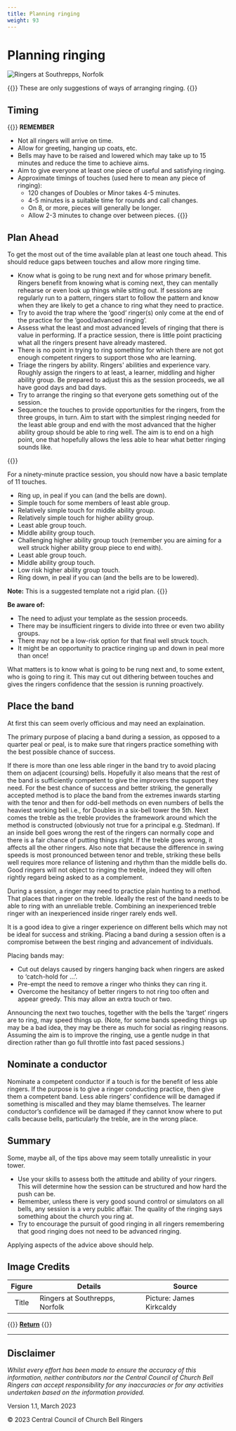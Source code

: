 ```yaml
---
title: Planning ringing
weight: 93
---
```


# Planning ringing

![Ringers at Southrepps, Norfolk](southrepps.jpg)

{{<hint warning>}}
These are only suggestions of ways of arranging ringing.
{{</hint>}}

## Timing

{{<hint info>}}
**REMEMBER**

- Not all ringers will arrive on time.
- Allow for greeting, hanging up coats, etc.
- Bells may have to be raised and lowered which may take up to 15 minutes and reduce the time to achieve aims.
- Aim to give everyone at least one piece of useful and satisfying ringing.
- Approximate timings of touches (used here to mean any piece of ringing):
    - 120 changes of Doubles or Minor takes 4-5 minutes. 
    - 4-5 minutes is a suitable time for rounds and call changes.
    - On 8, or more, pieces will generally be longer.
    - Allow 2-3 minutes to change over between pieces.
{{</hint>}}
           
## Plan Ahead

To get the most out of the time available plan at least one touch ahead. This should reduce gaps between touches and allow more ringing time. 
 
- Know what is going to be rung next and for whose primary benefit. Ringers benefit from knowing what is coming next, they can mentally rehearse or even look up things while sitting out. If sessions are regularly run to a pattern, ringers start to follow the pattern and know when they are likely to get a chance to ring what they need to practice.
- Try to avoid the trap where the ‘good’ ringer(s) only come at the end of the practice for the ‘good/advanced ringing’. 
- Assess what the least and most advanced levels of ringing that there is value in performing. If a practice session, there is little point practicing what all the ringers present have already mastered. 
- There is no point in trying to ring something for which there are not got enough competent ringers to support those who are learning. 
- Triage the ringers by ability. Ringers' abilities and experience vary. Roughly assign the ringers to at least, a learner, middling and higher ability group. Be prepared to adjust this as the session proceeds, we all have good days and bad days.
- Try to arrange the ringing so that everyone gets something out of the session. 
- Sequence the touches to provide opportunities for the ringers, from the three groups, in turn. Aim to start with the simplest ringing needed for the least able group and end with the most advanced that the higher ability group should be able to ring well. The aim is to end on a high point, one that hopefully allows the less able to hear what better ringing sounds like. 

{{<hint info>}}

For a ninety-minute practice session, you should now have a basic template of 11 touches. 
- Ring up, in peal if you can (and the bells are down).
- Simple touch for some members of least able group.
- Relatively simple touch for middle ability group. 
- Relatively simple touch for higher ability group. 
- Least able group touch. 
- Middle ability group touch. 
- Challenging higher ability group touch (remember you are aiming for a well struck higher ability group piece to end with). 
- Least able group touch. 
- Middle ability group touch. 
- Low risk higher ability group touch. 
- Ring down, in peal if you can (and the bells are to be lowered).
    
**Note:** This is a suggested template not a rigid plan. 
{{</hint>}}
           
**Be aware of:**
- The need to adjust your template as the session proceeds.
- There may be insufficient ringers to divide into three or even two ability groups.
- There may not be a low-risk option for that final well struck touch. 
- It might be an opportunity to practice ringing up and down in peal more than once! 

What matters is to know what is going to be rung next and, to some extent, who is going to ring it. This may cut out dithering between touches and gives the ringers confidence that the session is running proactively.
 
## Place the band 

At first this can seem overly officious and may need an explaination. 

The primary purpose of placing a band during a session, as opposed to a quarter peal or peal, is to make sure that ringers practice something with the best possible chance of success. 

If there is more than one less able ringer in the band try to avoid placing them on adjacent (coursing) bells. Hopefully it also means that the rest of the band is sufficiently competent to give the improvers the support they need. For the best chance of success and better striking, the generally accepted method is to place the band from the extremes inwards starting with the tenor and then for odd-bell methods on even numbers of bells the heaviest working bell i.e., for Doubles in a six-bell tower the 5th. Next comes the treble as the treble provides the framework around which the method is constructed (obviously not true for a principal e.g. Stedman). If an inside bell goes wrong the rest of the ringers can normally cope and there is a fair chance of putting things right. If the treble goes wrong, it affects all the other ringers. Also note that because the difference in swing speeds is most pronounced between tenor and treble, striking these bells well requires more reliance of listening and rhythm than the middle bells do. Good ringers will not object to ringing the treble, indeed they will often rightly regard being asked to as a complement. 

During a session, a ringer may need to practice plain hunting to a method. That places that ringer on the treble. Ideally the rest of the band needs to be able to ring with an unreliable treble. Combining an inexperienced treble ringer with an inexperienced inside ringer rarely ends well. 

It is a good idea to give a ringer experience on different bells which may not be ideal for success and striking. Placing a band during a session often is a compromise between the best ringing and advancement of individuals. 

Placing bands may:
- Cut out delays caused by ringers hanging back when ringers are asked to ‘catch-hold for …’.
- Pre-empt the need to remove a ringer who thinks they can ring it.
- Overcome the hesitancy of better ringers to not ring too often and appear greedy. 
This may allow an extra touch or two.
 
Announcing the next two touches, together with the bells the ‘target’ ringers are to ring, may speed things up. (Note, for some bands speeding things up may be a bad idea, they may be there as much for social as ringing reasons. Assuming the aim is to improve the ringing, use a gentle nudge in that direction rather than go full throttle into fast paced sessions.) 

## Nominate a conductor 

Nominate a competent conductor if a touch is for the benefit of less able ringers. If the purpose is to give a ringer conducting practice, then give them a competent band. Less able ringers’ confidence will be damaged if something is miscalled and they may blame themselves. The learner conductor’s confidence will be damaged if they cannot know where to put calls because bells, particularly the treble, are in the wrong place. 

## Summary 

Some, maybe all, of the tips above may seem totally unrealistic in your tower. 
- Use your skills to assess both the attitude and ability of your ringers. This will determine how the session can be structured and how hard the push can be. 
- Remember, unless there is very good sound control or simulators on all bells, any session is a very public affair. The quality of the ringing says something about the church you ring at. 
- Try to encourage the pursuit of good ringing in all ringers remembering that good ringing does not need to be advanced ringing. 

Applying aspects of the advice above should help. 

## Image Credits

| Figure | Details | Source |
| :---: | --- | --- |
| Title | Ringers at Southrepps, Norfolk | Picture: James Kirkcaldy |

{{<hint info>}}
**[Return](docs/buildingateam/)**
{{</hint>}}

----

## Disclaimer
 
*Whilst every effort has been made to ensure the accuracy of this information, neither contributors nor the Central Council of Church Bell Ringers can accept responsibility for any inaccuracies or for any activities undertaken based on the information provided.*

Version 1.1, March 2023

© 2023 Central Council of Church Bell Ringers
